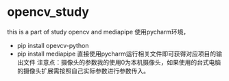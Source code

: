 # opencv_study
this is a part of study opencv and mediapipe
使用pycharm环境，
- pip install opevcv-python 
- pip install mediapipe
直接使用pycharm运行相关文件即可获得对应项目的输出文件
注意点：摄像头的参数我的使用0为本机摄像头，如果使用的台式电脑的摄像头扩展需按照自己实际参数进行参数传入。
